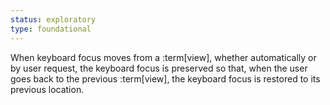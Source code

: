 ```yaml
---
status: exploratory
type: foundational
---
```


When keyboard focus moves from a :term[view], whether automatically or by user request, the keyboard focus is preserved so that, when the user goes back to the previous :term[view], the keyboard focus is restored to its previous location.